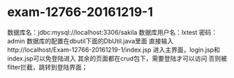 # exam-12766-20161219-1
数据库名：jdbc:mysql://localhost:3306/sakila
数据库用户名：lxtest
密码：admin
数据库的配置在dbutil下面的DbUtil.java里面
直接输入http://localhost/Exam-12766-20161219-1/index.jsp 进入主界面，login.jsp和index.jsp可以免登陆进入
其余的页面都在crud包下，需要登陆才可以访问 否则被filter拦截，跳转到登陆界面；
